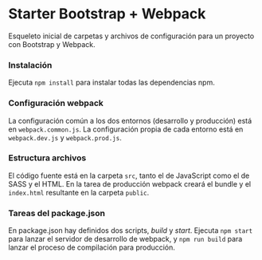 # Starter Bootstrap + Webpack

Esqueleto inicial de carpetas y archivos de configuración para un proyecto con Bootstrap y Webpack.

### Instalación

Ejecuta `npm install` para instalar todas las dependencias npm.

### Configuración webpack

La configuración común a los dos entornos (desarrollo y producción) está en `webpack.common.js`. La configuración propia de cada entorno está en `webpack.dev.js` y `webpack.prod.js`.

### Estructura archivos

El código fuente está en la carpeta `src`, tanto el de JavaScript como el de SASS y el HTML. En la tarea de producción webpack creará el bundle y el `index.html` resultante en la carpeta `public`.

### Tareas del package.json

En package.json hay definidos dos scripts, _build_ y _start_. Ejecuta `npm start` para lanzar el servidor de desarrollo de webpack, y `npm run build` para lanzar el proceso de compilación para producción.